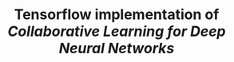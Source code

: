 ---
title: "Tensorflow implementation of <em>Collaborative Learning for Deep Neural Networks</em>"
collection: sideprojects
permalink: /sideprojects/coll
excerpt: 'This is a Tensorflow implementation of the paper <em>Collaborative Learning for Deep Neural Networks</em>. I got 6.09% error rate after 300 epochs which is a slightly different from the paper. Maybe the split point is different from the paper: in my implementation splitting is done right after Batch Normalization and Relu of transition layers while it is not clear whether they split before or after or in the transition layers. Besides, in my implementation, gradients would pass through soft label targets (notation "q" in the paper).'
code: 'https://github.com/qq456cvb/Collaborative-Learning'
---
